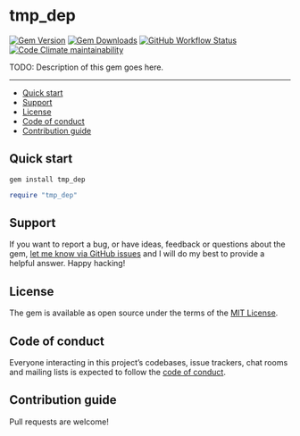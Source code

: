 # tmp_dep

[![Gem Version](https://img.shields.io/gem/v/tmp_dep)](https://rubygems.org/gems/tmp_dep)
[![Gem Downloads](https://img.shields.io/gem/dt/tmp_dep)](https://www.ruby-toolbox.com/projects/tmp_dep)
[![GitHub Workflow Status](https://img.shields.io/github/actions/workflow/status/i7an/tmp_dep/ci.yml)](https://github.com/i7an/tmp_dep/actions/workflows/ci.yml)
[![Code Climate maintainability](https://img.shields.io/codeclimate/maintainability/i7an/tmp_dep)](https://codeclimate.com/github/i7an/tmp_dep)

TODO: Description of this gem goes here.

---

- [Quick start](#quick-start)
- [Support](#support)
- [License](#license)
- [Code of conduct](#code-of-conduct)
- [Contribution guide](#contribution-guide)

## Quick start

```
gem install tmp_dep
```

```ruby
require "tmp_dep"
```

## Support

If you want to report a bug, or have ideas, feedback or questions about the gem, [let me know via GitHub issues](https://github.com/i7an/tmp_dep/issues/new) and I will do my best to provide a helpful answer. Happy hacking!

## License

The gem is available as open source under the terms of the [MIT License](LICENSE.txt).

## Code of conduct

Everyone interacting in this project’s codebases, issue trackers, chat rooms and mailing lists is expected to follow the [code of conduct](CODE_OF_CONDUCT.md).

## Contribution guide

Pull requests are welcome!
